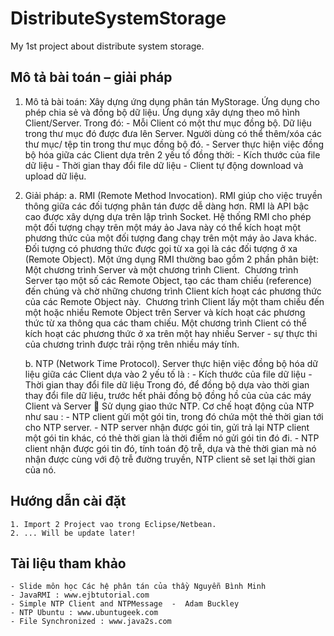 # DistributeSystemStorage
My 1st project about distribute system storage.

## Mô tả bài toán – giải pháp

1. Mô tả bài toán:
	Xây dựng ứng dụng phân tán MyStorage. Ứng dụng cho phép chia sẻ và đồng bộ dữ liệu.
	Ứng dụng xây dựng theo mô hình Client/Server. Trong đó:
		- Mỗi Client có một thư mục đồng bộ. Dữ liệu trong thư mục đó được đưa lên Server. Người dùng có thể thêm/xóa các thư mục/ tệp tin trong thư mục đồng bộ đó.
		- Server thực hiện việc đồng bộ hóa giữa các Client dựa trên 2 yếu tố đồng thời: 
		- Kích thước của file dữ liệu
		- Thời gian thay đổi file dữ liệu
		- Client tự động download và upload dữ liệu.


2. Giải pháp:
	a. RMI (Remote Method Invocation).
		RMI giúp cho việc truyền thông giữa các đối tượng phân tán được dễ dàng hơn.
		RMI là API bậc cao được xây dựng dựa trên lập trình Socket.
		Hệ thống RMI cho phép một đối tượng chạy trên một máy ảo Java này có thể kích hoạt một phương thức của một đối tượng đang chạy trên một máy ảo Java khác. Đối tượng có phương thức được gọi từ xa gọi là các đối tượng ở xa (Remote Object).
		Một ứng dụng RMI thường bao gồm 2 phần phân biệt: Một chương trình Server và một chương trình Client. 
		Chương trình Server tạo một số các Remote Object, tạo các tham chiếu (reference) đến chúng và chờ những chương trình Client kích hoạt các phương thức của các Remote Object này. 
		Chương trình Client lấy một tham chiếu đến một hoặc nhiều Remote Object trên Server và kích hoạt các phương thức từ xa thông qua các tham chiếu.
		Một chương trình Client có thể kích hoạt các phương thức ở xa trên một hay nhiều Server - sự thực thi của chương trình được trải rộng trên nhiều máy tính.

	b. NTP (Network Time Protocol).
		Server thực hiện việc đồng bộ hóa dữ liệu giữa các Client dựa vào 2 yếu tố là :
			- Kích thước của file dữ liệu
			- Thời gian thay đổi file dữ liệu
		Trong đó, để đồng bộ dựa vào thời gian thay đổi file dữ liệu, trước hết phải đồng bộ đồng hồ của của các máy Client và Server  Sử dụng giao thức NTP. Cơ chế hoạt động của NTP như sau :
			- NTP client gửi một gói tin, trong đó chứa một thẻ thời gian tới cho NTP server.
			- NTP server nhận được gói tin, gửi trả lại NTP client một gói tin khác, có thẻ thời gian là thời điểm nó gửi gói tin đó đi.
			- NTP client nhận được gói tin đó, tính toán độ trễ, dựa và thẻ thời gian mà nó nhận được cùng với độ trễ đường truyền, NTP client sẽ set lại thời gian của nó.

## Hướng dẫn cài đặt
	1. Import 2 Project vao trong Eclipse/Netbean.
	2. ... Will be update later!

## Tài liệu tham khảo

	- Slide môn học Các hệ phân tán của thầy Nguyễn Bình Minh
	- JavaRMI : www.ejbtutorial.com
	- Simple NTP Client and NTPMessage  -  Adam Buckley  
	- NTP Ubuntu : www.ubuntugeek.com
	- File Synchronized : www.java2s.com 
